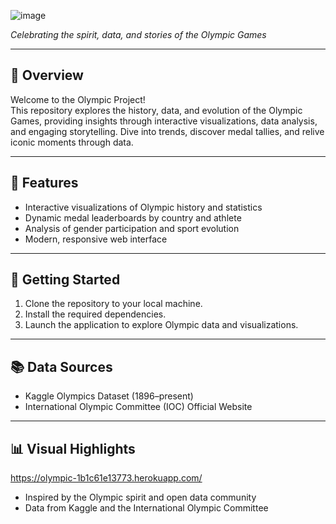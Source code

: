 ![image](https://github.com/user-attachments/assets/9f730a1e-8268-4280-882c-e4e3f54b1e6d)


*Celebrating the spirit, data, and stories of the Olympic Games*

---

## 🏅 Overview

Welcome to the Olympic Project!  
This repository explores the history, data, and evolution of the Olympic Games, providing insights through interactive visualizations, data analysis, and engaging storytelling. Dive into trends, discover medal tallies, and relive iconic moments through data.

---

## 🌟 Features

- Interactive visualizations of Olympic history and statistics
- Dynamic medal leaderboards by country and athlete
- Analysis of gender participation and sport evolution
- Modern, responsive web interface

---

## 🚀 Getting Started

1. Clone the repository to your local machine.
2. Install the required dependencies.
3. Launch the application to explore Olympic data and visualizations.

---

## 📚 Data Sources

- Kaggle Olympics Dataset (1896–present)
- International Olympic Committee (IOC) Official Website

---

## 📊 Visual Highlights
https://olympic-1b1c61e13773.herokuapp.com/

- Inspired by the Olympic spirit and open data community
- Data from Kaggle and the International Olympic Committee

